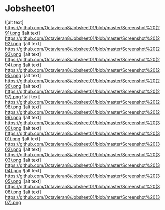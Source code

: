 # Jobsheet01
![alt text] https://github.com/Octavieran8/Jobsheet01/blob/master/Screenshot%20(291).png
![alt text] https://github.com/Octavieran8/Jobsheet01/blob/master/Screenshot%20(292).png
![alt text] https://github.com/Octavieran8/Jobsheet01/blob/master/Screenshot%20(293).png
![alt text] https://github.com/Octavieran8/Jobsheet01/blob/master/Screenshot%20(294).png
![alt text] https://github.com/Octavieran8/Jobsheet01/blob/master/Screenshot%20(295).png
![alt text] https://github.com/Octavieran8/Jobsheet01/blob/master/Screenshot%20(296).png
![alt text] https://github.com/Octavieran8/Jobsheet01/blob/master/Screenshot%20(297).png
![alt text] https://github.com/Octavieran8/Jobsheet01/blob/master/Screenshot%20(298).png
![alt text] https://github.com/Octavieran8/Jobsheet01/blob/master/Screenshot%20(299).png
![alt text] https://github.com/Octavieran8/Jobsheet01/blob/master/Screenshot%20(300).png
![alt text] https://github.com/Octavieran8/Jobsheet01/blob/master/Screenshot%20(301).png
![alt text] https://github.com/Octavieran8/Jobsheet01/blob/master/Screenshot%20(302).png
![alt text] https://github.com/Octavieran8/Jobsheet01/blob/master/Screenshot%20(303).png
![alt text] https://github.com/Octavieran8/Jobsheet01/blob/master/Screenshot%20(304).png
![alt text] https://github.com/Octavieran8/Jobsheet01/blob/master/Screenshot%20(305).png
![alt text] https://github.com/Octavieran8/Jobsheet01/blob/master/Screenshot%20(306).png
![alt text] https://github.com/Octavieran8/Jobsheet01/blob/master/Screenshot%20(307).png
